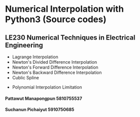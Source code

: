 # Numerical Interpolation with Python3 (Source codes)
## LE230 Numerical Techniques in Electrical Engineering

- Lagrange Interpolation
- Newton's Divided Difference Interpolation
- Newton's Forward Difference Interpolation
- Newton's Backward Difference Interpolation
- Cublic Spline

+ Polynomial Interpolation Limitation



#### Pattawut Manapongpun  5810755537
#### Suchanun Pichaiyut    5910750685
